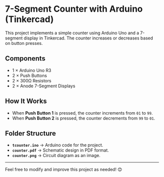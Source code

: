 # 7-Segment Counter with Arduino (Tinkercad)

This project implements a simple counter using Arduino Uno and a 7-segment display in Tinkercad. The counter increases or decreases based on button presses.

## Components  
- 1 × Arduino Uno R3  
- 2 × Push Buttons  
- 2 × 300Ω Resistors  
- 2 × Anode 7-Segment Displays

## How It Works  
- When **Push Button 1** is pressed, the counter increments from `01` to `99`.  
- When **Push Button 2** is pressed, the counter decrements from `99` to `01`.

## Folder Structure  
- **`tcounter.ino`** → Arduino code for the project.
- **`counter.pdf`** → Schematic design in PDF format.
- **`counter.png`** → Circuit diagram as an image.

---

Feel free to modify and improve this project as needed! 😊
